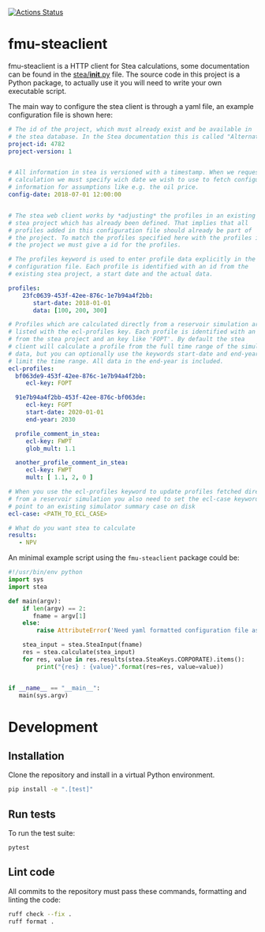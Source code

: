[![Actions Status](https://github.com/equinor/stea/workflows/CI/badge.svg)](https://github.com/equinor/stea/actions?query=workflow=CI)


# fmu-steaclient

fmu-steaclient is a HTTP client for Stea calculations, some documentation can be found in
the [stea/__init__.py](``stea/__init__.py``) file. The source code in this project
is a Python package, to actually use it you will need to write your own
executable script.

The main way to configure the stea client is through a yaml file, an example
configuration file is shown here:

```yaml
# The id of the project, which must already exist and be available in
# the stea database. In the Stea documentation this is called "AlternativeId".
project-id: 4782
project-version: 1


# All information in stea is versioned with a timestamp. When we request a
# calculation we must specify wich date we wish to use to fetch configuration
# information for assumptions like e.g. the oil price.
config-date: 2018-07-01 12:00:00


# The stea web client works by *adjusting* the profiles in an existing
# stea project which has already been defined. That implies that all
# profiles added in this configuration file should already be part of
# the project. To match the profiles specified here with the profiles in
# the project we must give a id for the profiles.

# The profiles keyword is used to enter profile data explicitly in the
# configuration file. Each profile is identified with an id from the
# existing stea project, a start date and the actual data.

profiles:
    23fc0639-453f-42ee-876c-1e7b94a4f2bb:
       start-date: 2018-01-01
       data: [100, 200, 300]

# Profiles which are calculated directly from a reservoir simulation are
# listed with the ecl-profiles key. Each profile is identified with an id
# from the stea project and an key like 'FOPT'. By default the stea
# client will calculate a profile from the full time range of the simulated
# data, but you can optionally use the keywords start-date and end-year to
# limit the time range. All data in the end-year is included.
ecl-profiles:
  bf063de9-453f-42ee-876c-1e7b94a4f2bb:
     ecl-key: FOPT

  91e7b94a4f2bb-453f-42ee-876c-bf063de:
     ecl-key: FGPT
     start-date: 2020-01-01
     end-year: 2030

  profile_comment_in_stea:
     ecl-key: FWPT
     glob_mult: 1.1

  another_profile_comment_in_stea:
     ecl-key: FWPT
     mult: [ 1.1, 2, 0 ]

# When you use the ecl-profiles keyword to update profiles fetched directly
# from a reservoir simulation you also need to set the ecl-case keyword to
# point to an existing simulator summary case on disk
ecl-case: <PATH_TO_ECL_CASE>

# What do you want stea to calculate
results:
   - NPV
```

An minimal example script using the `fmu-steaclient` package could be:

```python
#!/usr/bin/env python
import sys
import stea

def main(argv):
    if len(argv) == 2:
       fname = argv[1]
    else:
        raise AttributeError('Need yaml formatted configuration file as first commandline argument')

    stea_input = stea.SteaInput(fname)
    res = stea.calculate(stea_input)
    for res, value in res.results(stea.SteaKeys.CORPORATE).items():
        print("{res} : {value}".format(res=res, value=value))


if __name__ == "__main__":
   main(sys.argv)

```

# Development

## Installation

Clone the repository and install in a virtual Python environment.
```sh
pip install -e ".[test]"
```

## Run tests
To run the test suite:

```sh
pytest
```

## Lint code

All commits to the repository must pass these commands, formatting and linting the code:
```sh
ruff check --fix .
ruff format .
```


